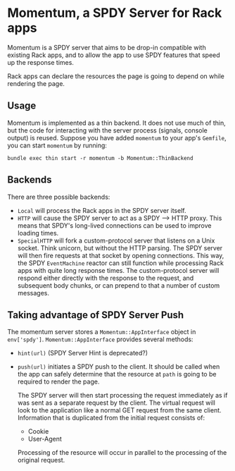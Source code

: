 Momentum, a SPDY Server for Rack apps
========

Momentum is a SPDY server that aims to be drop-in compatible with existing Rack apps,
and to allow the app to use SPDY features that speed up the response times.

Rack apps can declare the resources the page is going to depend on while rendering the page.

Usage
-----
Momentum is implemented as a thin backend. It does not use much of thin, but the code for
interacting with the server process (signals, console output) is reused.
Suppose you have added `momentum` to your app's `Gemfile`, you can start `momentum` by running:

    bundle exec thin start -r momentum -b Momentum::ThinBackend

Backends
--------
There are three possible backends:

- `Local` will process the Rack apps in the SPDY server itself.
- `HTTP` will cause the SPDY server to act as a  SPDY --> HTTP proxy.
  This means that SPDY's long-lived connections can be used to improve loading times.
- `SpecialHTTP` will fork a custom-protocol server that listens on a Unix socket.
  Think unicorn, but without the HTTP parsing. The SPDY server will then fire requests
  at that socket by opening connections. This way, the SPDY `EventMachine` reactor can
  still function while processing Rack apps with quite long response times.
  The custom-protocol server will respond either directly with the response to the request,
  and subsequent body chunks, or can prepend to that a number of custom messages.


Taking advantage of SPDY Server Push
-------------------------------------

The momentum server stores a `Momentum::AppInterface` object in `env['spdy']`.
`Momentum::AppInterface` provides several methods:

- `hint(url)` (SPDY Server Hint is deprecated?)

- `push(url)` initiates a SPDY push to the client.
  It should be called when the app can safely determine that the resource
  at `path` is going to be required to render the page.
  
  The SPDY server will then start processing the request immediately as if was sent as
  a separate request by the client.
  The virtual request will look to the application like a normal GET request from the same 
  client. Information that is duplicated from the initial request consists of:
    - Cookie
    - User-Agent
  
  Processing of the resource will occur in parallel to the processing of the original request.